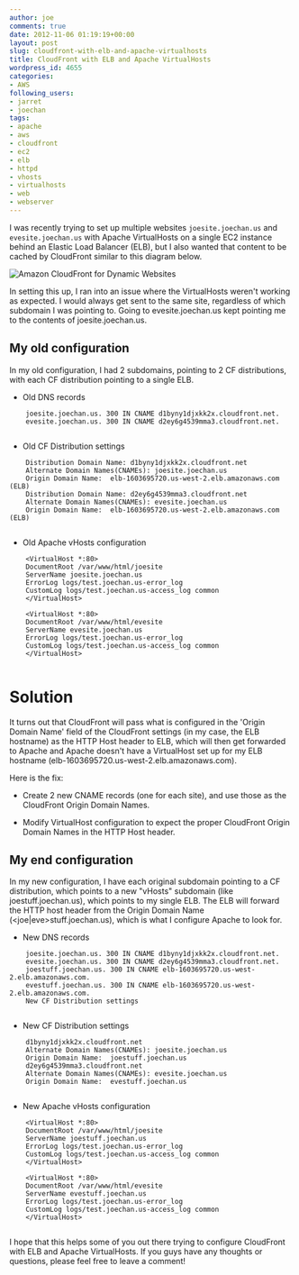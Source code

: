 ```yaml
---
author: joe
comments: true
date: 2012-11-06 01:19:19+00:00
layout: post
slug: cloudfront-with-elb-and-apache-virtualhosts
title: CloudFront with ELB and Apache VirtualHosts
wordpress_id: 4655
categories:
- AWS
following_users:
- jarret
- joechan
tags:
- apache
- aws
- cloudfront
- ec2
- elb
- httpd
- vhosts
- virtualhosts
- web
- webserver
---
```


I was recently trying to set up multiple websites `joesite.joechan.us` and `evesite.joechan.us` with Apache VirtualHosts on a single EC2 instance behind an Elastic Load Balancer (ELB), but I also wanted that content to be cached by CloudFront similar to this diagram below.





![Amazon CloudFront for Dynamic Websites](http://media.amazonwebservices.com/blog/cloudfront_dynamic_web_sites_full_1.jpg)





In setting this up, I ran into an issue where the VirtualHosts weren't working as expected. I would always get sent to the same site, regardless of which subdomain I was pointing to. Going to evesite.joechan.us kept pointing me to the contents of joesite.joechan.us.





## My old configuration





In my old configuration, I had 2 subdomains, pointing to 2 CF distributions, with each CF distribution pointing to a single ELB.







  * Old DNS records




    

```
    joesite.joechan.us. 300 IN CNAME d1byny1djxkk2x.cloudfront.net.
    evesite.joechan.us. 300 IN CNAME d2ey6g4539mma3.cloudfront.net.
    
```




  * Old CF Distribution settings




    

```
    Distribution Domain Name: d1byny1djxkk2x.cloudfront.net
    Alternate Domain Names(CNAMEs): joesite.joechan.us
    Origin Domain Name:  elb-1603695720.us-west-2.elb.amazonaws.com (ELB)
    Distribution Domain Name: d2ey6g4539mma3.cloudfront.net
    Alternate Domain Names(CNAMEs): evesite.joechan.us
    Origin Domain Name:  elb-1603695720.us-west-2.elb.amazonaws.com (ELB)
    
```




  * Old Apache vHosts configuration




    

```
    <VirtualHost *:80>
    DocumentRoot /var/www/html/joesite
    ServerName joesite.joechan.us
    ErrorLog logs/test.joechan.us-error_log
    CustomLog logs/test.joechan.us-access_log common
    </VirtualHost>
    
    <VirtualHost *:80>
    DocumentRoot /var/www/html/evesite
    ServerName evesite.joechan.us
    ErrorLog logs/test.joechan.us-error_log
    CustomLog logs/test.joechan.us-access_log common
    </VirtualHost>
    
```







# Solution





It turns out that CloudFront will pass what is configured in the 'Origin Domain Name' field of the CloudFront settings (in my case, the ELB hostname) as the HTTP Host header to ELB, which will then get forwarded to Apache and Apache doesn't have a VirtualHost set up for my ELB hostname (elb-1603695720.us-west-2.elb.amazonaws.com).





Here is the fix:







  * Create 2 new CNAME records (one for each site), and use those as the CloudFront Origin Domain Names. 


  * Modify VirtualHost configuration to expect the proper CloudFront Origin Domain Names in the HTTP Host header. 





## My end configuration





In my new configuration, I have each original subdomain pointing to a CF distribution, which points to a new "vHosts" subdomain (like joestuff.joechan.us), which points to my single ELB. The ELB will forward the HTTP host header from the Origin Domain Name (<joe|eve>stuff.joechan.us), which is what I configure Apache to look for.







  * New DNS records




    

```
    joesite.joechan.us. 300 IN CNAME d1byny1djxkk2x.cloudfront.net.
    evesite.joechan.us. 300 IN CNAME d2ey6g4539mma3.cloudfront.net.
    joestuff.joechan.us. 300 IN CNAME elb-1603695720.us-west-2.elb.amazonaws.com.
    evestuff.joechan.us. 300 IN CNAME elb-1603695720.us-west-2.elb.amazonaws.com.
    New CF Distribution settings
    
```




  * New CF Distribution settings




    

```
    d1byny1djxkk2x.cloudfront.net
    Alternate Domain Names(CNAMEs): joesite.joechan.us
    Origin Domain Name:  joestuff.joechan.us
    d2ey6g4539mma3.cloudfront.net
    Alternate Domain Names(CNAMEs): evesite.joechan.us
    Origin Domain Name:  evestuff.joechan.us
    
```




  * New Apache vHosts configuration




    

```
    <VirtualHost *:80>
    DocumentRoot /var/www/html/joesite
    ServerName joestuff.joechan.us
    ErrorLog logs/test.joechan.us-error_log
    CustomLog logs/test.joechan.us-access_log common
    </VirtualHost>
    
    <VirtualHost *:80>
    DocumentRoot /var/www/html/evesite
    ServerName evestuff.joechan.us
    ErrorLog logs/test.joechan.us-error_log
    CustomLog logs/test.joechan.us-access_log common
    </VirtualHost>
    
```







I hope that this helps some of you out there trying to configure CloudFront with ELB and Apache VirtualHosts. If you guys have any thoughts or questions, please feel free to leave a comment!



